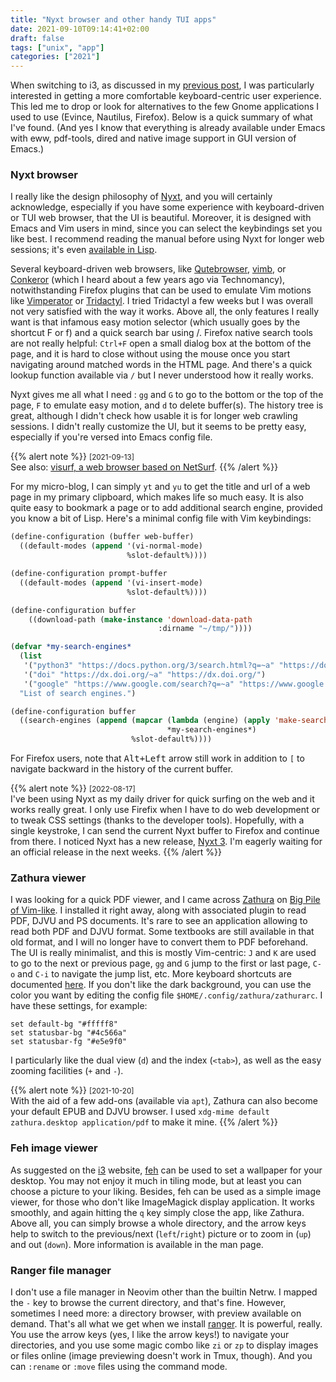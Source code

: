 ```yaml
---
title: "Nyxt browser and other handy TUI apps"
date: 2021-09-10T09:14:41+02:00
draft: false
tags: ["unix", "app"]
categories: ["2021"]
---
```


When switching to i3, as discussed in my [previous post](/post/i3wm/), I was particularly interested in getting a more comfortable keyboard-centric user experience. This led me to drop or look for alternatives to the few Gnome applications I used to use (Evince, Nautilus, Firefox). Below is a quick summary of what I've found. (And yes I know that everything is already available under Emacs with eww, pdf-tools, dired and native image support in GUI version of Emacs.)

### Nyxt browser

I really like the design philosophy of [Nyxt](https://nyxt.atlas.engineer/), and you will certainly acknowledge, especially if you have some experience with keyboard-driven or TUI web browser, that the UI is beautiful. Moreover, it is designed with Emacs and Vim users in mind, since you can select the keybindings set you like best. I recommend reading the manual before using Nyxt for longer web sessions; it's even [available in Lisp](https://github.com/atlas-engineer/nyxt/blob/master/source/manual.lisp).

Several keyboard-driven web browsers, like [Qutebrowser](https://qutebrowser.org/), [vimb](https://fanglingsu.github.io/vimb/), or [Conkeror](http://conkeror.org/) (which I heard about a few years ago via Technomancy), notwithstanding Firefox plugins that can be used to emulate Vim motions like [Vimperator](http://vimperator.org/vimperator.html) or [Tridactyl](https://github.com/tridactyl/tridactyl). I tried Tridactyl a few weeks but I was overall not very satisfied with the way it works. Above all, the only features I really want is that infamous easy motion selector (which usually goes by the shortcut F or f) and a quick search bar using /. Firefox native search tools are not really helpful: `Ctrl+F` open a small dialog box at the bottom of the page, and it is hard to close without using the mouse once you start navigating around matched words in the HTML page. And there's a quick lookup function available via `/` but I never understood how it really works.

Nyxt gives me all what I need : `gg` and `G` to go to the bottom or the top of the page, `F` to emulate easy motion, and `d` to delete buffer(s). The history tree is great, although I didn't check how usable it is for longer web crawling sessions. I didn't really customize the UI, but it seems to be pretty easy, especially if you're versed into Emacs config file.

{{% alert note %}}
<small>[2021-09-13]</small><br>
See also: [visurf, a web browser based on NetSurf](https://drewdevault.com/2021/09/11/visurf-announcement.html).
{{% /alert %}}

For my micro-blog, I can simply `yt` and `yu` to get the title and url of a web page in my primary clipboard, which makes life so much easy. It is also quite easy to bookmark a page or to add additional search engine, provided you know a bit of Lisp. Here's a minimal config file with Vim keybindings:

```lisp
(define-configuration (buffer web-buffer)
  ((default-modes (append '(vi-normal-mode)
                          %slot-default%))))

(define-configuration prompt-buffer
  ((default-modes (append '(vi-insert-mode)
                          %slot-default%))))

(define-configuration buffer
    ((download-path (make-instance 'download-data-path
                                 :dirname "~/tmp/"))))

(defvar *my-search-engines*
  (list
   '("python3" "https://docs.python.org/3/search.html?q=~a" "https://docs.python.org/3")
   '("doi" "https://dx.doi.org/~a" "https://dx.doi.org/")
   '("google" "https://www.google.com/search?q=~a" "https://www.google.com/"))
  "List of search engines.")

(define-configuration buffer
  ((search-engines (append (mapcar (lambda (engine) (apply 'make-search-engine engine))
                                   *my-search-engines*)
                           %slot-default%))))
```

For Firefox users, note that <kbd>Alt+Left</kbd> arrow still work in addition to `[` to navigate backward in the history of the current buffer.

{{% alert note %}}
<small>[2022-08-17]</small><br>
I've been using Nyxt as my daily driver for quick surfing on the web and it works really great. I only use Firefix when I have to do web development or to tweak CSS settings (thanks to the developer tools). Hopefully, with a single keystroke, I can send the current Nyxt buffer to Firefox and continue from there. I noticed Nyxt has a new release, [Nyxt 3](https://nyxt.atlas.engineer/article/release-3-pre-release-1.org). I'm eagerly waiting for an official release in the next weeks.
{{% /alert %}}

### Zathura viewer

I was looking for a quick PDF viewer, and I came across [Zathura](https://pwmt.org/projects/zathura/) on [Big Pile of Vim-like](https://vim.reversed.top/). I installed it right away, along with associated plugin to read PDF, DJVU and PS documents. It's rare to see an application allowing to read both PDF and DJVU format. Some textbooks are still available in that old format, and I will no longer have to convert them to PDF beforehand. The UI is really minimalist, and this is mostly Vim-centric: `J` and `K` are used to go to the next or previous page, `gg` and `G` jump to the first or last page, `C-o` and `C-i` to navigate the jump list, etc. More keyboard shortcuts are documented [here](https://defkey.com/zathura-shortcuts). If you don't like the dark background, you can use the color you want by editing the config file `$HOME/.config/zathura/zathurarc`. I have these settings, for example:

```
set default-bg "#fffff8"
set statusbar-bg "#4c566a"
set statusbar-fg "#e5e9f0"
```

I particularly like the dual view (`d`) and the index (`<tab>`), as well as the easy zooming facilities (`+` and `-`).

{{% alert note %}}
<small>[2021-10-20]</small><br>
With the aid of a few add-ons (available via `apt`), Zathura can also become your default EPUB and DJVU browser. I used `xdg-mime default zathura.desktop application/pdf` to make it mine.
{{% /alert %}}

### Feh image viewer

As suggested on the [i3](https://i3wm.org/) website, [feh](https://feh.finalrewind.org/) can be used to set a wallpaper for your desktop. You may not enjoy it much in tiling mode, but at least you can choose a picture to your liking. Besides, feh can be used as a simple image viewer, for those who don't like ImageMagick display application. It works smoothly, and again hitting the `q` key simply close the app, like Zathura. Above all, you can simply browse a whole directory, and the arrow keys help to switch to the previous/next (`left`/`right`) picture or to zoom in (`up`) and out (`down`). More information is available in the man page.

### Ranger file manager

I don't use a file manager in Neovim other than the builtin Netrw. I mapped the `-` key to browse the current directory, and that's fine. However, sometimes I need more: a directory browser, with preview available on demand. That's all what we get when we install [ranger](https://ranger.github.io/). It is powerful, really. You use the arrow keys (yes, I like the arrow keys!) to navigate your directories, and you use some magic combo like `zi` or `zp` to display images or files online (image previewing doesn't work in Tmux, though). And you can `:rename` or `:move` files using the command mode.
